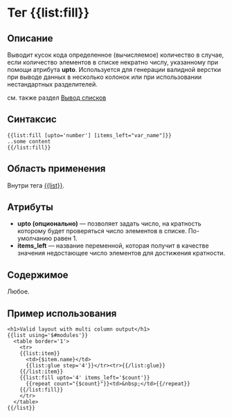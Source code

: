 # Тег {{list:fill}}
## Описание
Выводит кусок кода определенное (вычисляемое) количество в случае, если количество элементов в списке некратно числу, указанному при помощи атрибута **upto**. Используется для генерации валидной верстки при выводе данных в несколько колонок или при использовании нестандартных разделителей.

см. также раздел [Вывод списков](./list_tag.md)

## Синтаксис

    {{list:fill [upto='number'] [items_left="var_name"]}}
    ..some content
    {{/list:fill}}

## Область применения
Внутри тега [{{list}}](./list_tag.md).

## Атрибуты
* **upto (опционально)** — позволяет задать число, на кратность которому будет проверяться число элементов в списке. По-умолчанию равен 1.
* **items_left** — название переменной, которая получит в качестве значения недостающее число элементов для достижения кратности.

## Содержимое
Любое.

## Пример использования

    <h1>Valid layout with multi column output</h1>
    {{list using='$#modules'}}
      <table border='1'>
        <tr>
        {{list:item}}
          <td>{$item.name}</td>
          {{list:glue step='4'}}</tr><tr>{{/list:glue}}
        {{/list:item}}
        {{list:fill upto='4' items_left='$count'}}
          {{repeat count="{$count}"}}<td>&nbsp;</td>{{/repeat}}
        {{/list:fill}}
        </tr>
      </table>
    {{/list}}
